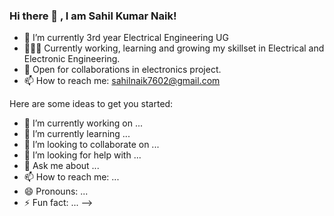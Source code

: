 <p style="text-align:center">
  
<p>
  
### Hi there 👋 , I am Sahil Kumar Naik! 
- 🔭 I’m currently 3rd year Electrical Engineering UG
- 👨🏽‍💻 Currently working, learning and growing my skillset in Electrical and Electronic Engineering.
- 🤝 Open for collaborations in electronics project.
- 📫 How to reach me: sahilnaik7602@gmail.com




Here are some ideas to get you started:

- 🔭 I’m currently working on ...
- 🌱 I’m currently learning ...
- 👯 I’m looking to collaborate on ...
- 🤔 I’m looking for help with ...
- 💬 Ask me about ...
- 📫 How to reach me: ...
- 😄 Pronouns: ...
- ⚡ Fun fact: ...
-->
